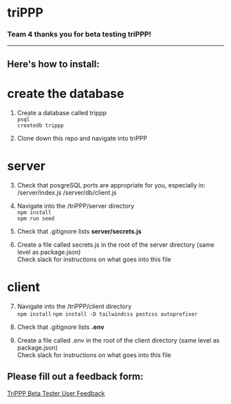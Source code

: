 # triPPP

### Team 4 thanks you for beta testing **triPPP**!
---

## Here's how to install:

# create the database
1. Create a database called trippp  
`psql`   
`createdb trippp`
  
2. Clone down this repo and navigate into triPPP
  
# server
3. Check that posgreSQL ports are appropriate for you, especially in:
   /server/index.js
   /server/db/client.js
     
4. Navigate into the /triPPP/server directory  
`npm install`   
`npm run seed`
  
5. Check that .gitignore lists **server/secrets.js**
     
6. Create a file called secrets.js in the root of the server directory (same level as package.json)  
   Check slack for instructions on what goes into this file
     
# client
7. Navigate into the /triPPP/client directory  
`npm install`
`npm install -D tailwindcss postcss autoprefixer`
  
8. Check that .gitignore lists **.env**
     
9. Create a file called .env in the root of the client directory (same level as package.json)  
   Check slack for instructions on what goes into this file  

## Please fill out a feedback form:
[TriPPP Beta Tester User Feedback](https://docs.google.com/forms/d/e/1FAIpQLSdLobyI2oW-gHR8zIOA_pzTvsHACuLUMQSxEuYpKycBuZs_DQ/viewform)